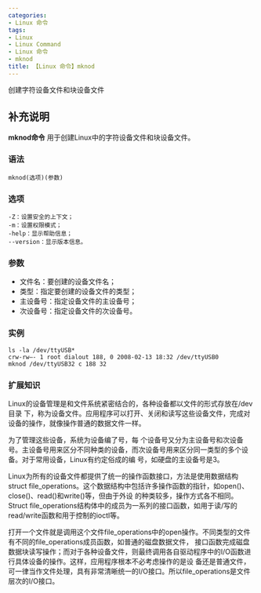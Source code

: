 ```yaml
---
categories:
- Linux 命令
tags:
- Linux
- Linux Command
- Linux 命令
- mknod
title: 【Linux 命令】mknod
---
```


创建字符设备文件和块设备文件

## 补充说明

**mknod命令** 用于创建Linux中的字符设备文件和块设备文件。

###  语法

```shell
mknod(选项)(参数)
```

###  选项

```shell
-Z：设置安全的上下文；
-m：设置权限模式；
-help：显示帮助信息；
--version：显示版本信息。
```

###  参数

*   文件名：要创建的设备文件名；
*   类型：指定要创建的设备文件的类型；
*   主设备号：指定设备文件的主设备号；
*   次设备号：指定设备文件的次设备号。

###  实例

```shell
ls -la /dev/ttyUSB*
crw-rw—- 1 root dialout 188, 0 2008-02-13 18:32 /dev/ttyUSB0
mknod /dev/ttyUSB32 c 188 32
```

###  扩展知识

Linux的设备管理是和文件系统紧密结合的，各种设备都以文件的形式存放在/dev目录 下，称为设备文件。应用程序可以打开、关闭和读写这些设备文件，完成对设备的操作，就像操作普通的数据文件一样。

为了管理这些设备，系统为设备编了号，每 个设备号又分为主设备号和次设备号。主设备号用来区分不同种类的设备，而次设备号用来区分同一类型的多个设备。对于常用设备，Linux有约定俗成的编 号，如硬盘的主设备号是3。

Linux为所有的设备文件都提供了统一的操作函数接口，方法是使用数据结构struct file_operations。这个数据结构中包括许多操作函数的指针，如open()、close()、read()和write()等，但由于外设 的种类较多，操作方式各不相同。Struct file_operations结构体中的成员为一系列的接口函数，如用于读/写的read/write函数和用于控制的ioctl等。

打开一个文件就是调用这个文件file_operations中的open操作。不同类型的文件有不同的file_operations成员函数，如普通的磁盘数据文件， 接口函数完成磁盘数据块读写操作；而对于各种设备文件，则最终调用各自驱动程序中的I/O函数进行具体设备的操作。这样，应用程序根本不必考虑操作的是设 备还是普通文件，可一律当作文件处理，具有非常清晰统一的I/O接口。所以file_operations是文件层次的I/O接口。


<!-- Linux命令行搜索引擎：https://jaywcjlove.github.io/linux-command/ -->
